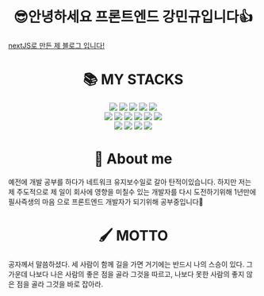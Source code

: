 <h1 align=center margin-bottom=100px>😎안녕하세요 프론트엔드 강민규입니다👍</h1>
<a href="https://kagrin97-blog.vercel.app/">nextJS로 만든 제 블로그 입니다!</a>

<div align=center><h1>📚 MY STACKS</h1></div>
<div align=center> 
  <img src="https://img.shields.io/badge/python-3776AB?style=for-the-badge&logo=python&logoColor=white">  
  <img src="https://img.shields.io/badge/html5-E34F26?style=for-the-badge&logo=html5&logoColor=white"> 
  <img src="https://img.shields.io/badge/css-1572B6?style=for-the-badge&logo=css3&logoColor=white"> 
  <img src="https://img.shields.io/badge/javascript-F7DF1E?style=for-the-badge&logo=javascript&logoColor=black"> 
  <img src="https://img.shields.io/badge/react-61DAFB?style=for-the-badge&logo=react&logoColor=black">
  <br>
  <img src="https://img.shields.io/badge/node.js-339933?style=for-the-badge&logo=Node.js&logoColor=white">
  <img src="https://img.shields.io/badge/express-000000?style=for-the-badge&logo=express&logoColor=white">
  <img src="https://img.shields.io/badge/django-092E20?style=for-the-badge&logo=django&logoColor=white">
  <img src="https://img.shields.io/badge/flask-000000?style=for-the-badge&logo=flask&logoColor=white">
  <img src="https://img.shields.io/badge/pug-A86454?style=for-the-badge&logo=pug&logoColor=white">
  <img src="https://img.shields.io/badge/socket.io-010101?style=for-the-badge&logo=socket.io&logoColor=white">
  <br>
  <img src="https://img.shields.io/badge/linux-FCC624?style=for-the-badge&logo=linux&logoColor=black">
  <img src="https://img.shields.io/badge/github-181717?style=for-the-badge&logo=github&logoColor=white">
  <img src="https://img.shields.io/badge/git-F05032?style=for-the-badge&logo=git&logoColor=white">
  <img src="https://img.shields.io/badge/fontawesome-339AF0?style=for-the-badge&logo=fontawesome&logoColor=white">
  <br>
</div>

<div align=center><h1>👀 About me</h1></div>
<div> 
  <span>예전에 개발 공부를 하다가 네트워크 유지보수일로 갈아 탄적이있습니다.
    하지만 저는 제 주도적으로 제 일이 회사에 영향을 미칠수 있는 개발자를 
    다시 도전하기위해 1년만에 필사즉생의 마음 으로 프론트엔드 개발자가 되기위해 공부중입니다🎈</span>
</div>

<div align=center><h1>🖌 MOTTO</h1></div>
<div> 
  <span>공자께서 말씀하셨다.
          세 사람이 함께 길을 가면 거기에는 반드시 나의 스승이 있다.
          그 가운데 나보다 나은 사람의 좋은 점을 골라 그것을 따르고,
          나보다 못한 사람의 좋지 않은 점을 골라 그것을 바로 잡아라.</span>
</div>

